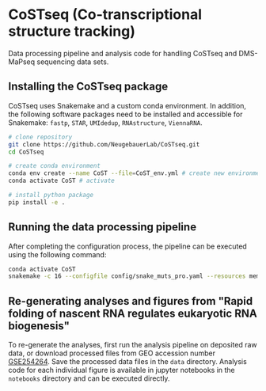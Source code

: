 # CoSTseq (Co-transcriptional structure tracking)
Data processing pipeline and analysis code for handling CoSTseq and DMS-MaPseq sequencing data sets.

## Installing the CoSTseq package

CoSTseq uses Snakemake and a custom conda environment. In addition, the following software packages need to be installed and accessible for Snakemake: `fastp`, `STAR`, `UMIdedup`, `RNAstructure`, `ViennaRNA`. 

```bash
# clone repository
git clone https://github.com/NeugebauerLab/CoSTseq.git
cd CoSTseq

# create conda environment
conda env create --name CoST --file=CoST_env.yml # create new environment from template
conda activate CoST # activate

# install python package
pip install -e .
```

## Running the data processing pipeline

After completing the configuration process, the pipeline can be executed using the following command:

```bash
conda activate CoST
snakemake -c 16 --configfile config/snake_muts_pro.yaml --resources mem_mb=32000
```

## Re-generating analyses and figures from "Rapid folding of nascent RNA regulates eukaryotic RNA biogenesis"

To re-generate the analyses, first run the analysis pipeline on deposited raw data, or download processed files from GEO accession number [GSE254264](https://www.ncbi.nlm.nih.gov/geo/query/acc.cgi?acc=GSE254264). Save the processed data files in the `data` directory. Analysis code for each individual figure is available in jupyter notebooks in the `notebooks` directory and can be executed directly.
